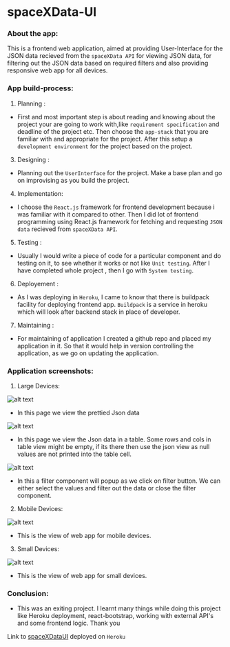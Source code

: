 # spaceXData-UI

### About the app:

This is a frontend web application, aimed at providing User-Interface for the JSON data recieved from the `spaceXData API` for viewing JSON data, for filtering out the JSON data based on required filters and also providing responsive web app for all devices.

### App build-process:

1. Planning : 
 * First and most important step is about reading and knowing about the project your are going to work with,like `requirement specification` and deadline of the project etc. Then choose the `app-stack` that you are familiar with and appropriate for the project. After this setup a `development environment` for the project based on the project.
3. Designing :
 * Planning out the `UserInterface` for the project. Make a base plan and go on improvising as you build the project.
4. Implementation:
 * I choose the `React.js` framework for frontend development because i was familiar with it compared to other. Then I did lot of frontend programming using React.js framework for fetching and requesting `JSON data` recieved from `spaceXData API`. 
5. Testing : 
 * Usually I would write a piece of code for a particular component and do testing on it, to see whether it works or not like `Unit testing`. After I have completed whole project , then I go with `System testing`.  
6. Deployement :
 * As I was deploying in `Heroku`, I came to know that there is buildpack facility for deploying frontend app. `Buildpack` is a service in heroku which will look after backend stack in place of developer.
7. Maintaining :
 * For maintaining of application I created a github repo and placed my application in it. So that it would help in version controlling the application, as we go on updating the application.  

### Application screenshots:

1. Large Devices:

  ![alt text](https://github.com/Sandesh-AT-GitHub/task-app/blob/main/sreenshots/viewJson.png)
   * In this page we view the prettied Json data
 
  ![alt text](https://github.com/Sandesh-AT-GitHub/task-app/blob/main/sreenshots/viewTable.png)
   * In this page we view the Json data in a table. Some rows and cols in table view might be empty, if its there then use the json view as null values are not printed into the table cell.
 
  ![alt text](https://github.com/Sandesh-AT-GitHub/task-app/blob/main/sreenshots/filter.png)
   * In this a filter component will popup as we click on filter button. We can either select the values and filter out the data or close the filter component.
  
2. Mobile Devices:

  ![alt text](https://github.com/Sandesh-AT-GitHub/task-app/blob/main/sreenshots/mobileDevice.png)
   * This is the view of web app for mobile devices.
  
3. Small Devices:

  ![alt text](https://github.com/Sandesh-AT-GitHub/task-app/blob/main/sreenshots/smallDevice.png)
   * This is the view of web app for small devices.

### Conclusion:

* This was an exiting project. I learnt many things while doing this project like Heroku deployment, react-bootstrap, working with external API's and some frontend logic.
Thank you   

Link to [spaceXDataUI](https://spacexdata-ui.herokuapp.com/) deployed on `Heroku` 
